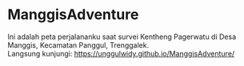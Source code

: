 # ManggisAdventure
Ini adalah peta perjalananku saat survei Kentheng Pagerwatu di Desa Manggis, Kecamatan Panggul, Trenggalek. <br>
Langsung kunjungi: https://unggulwidy.github.io/ManggisAdventure/

